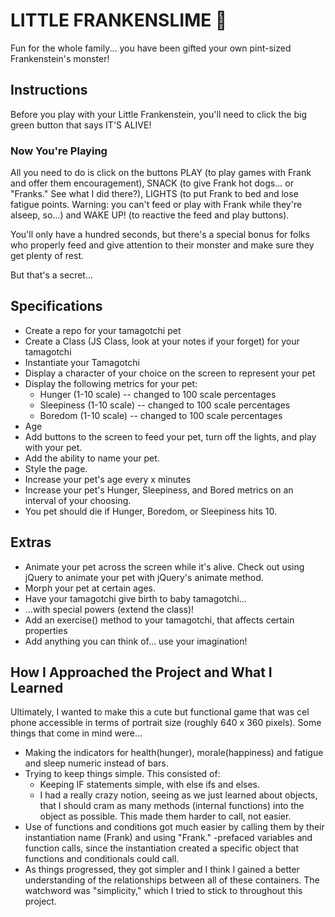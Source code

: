# LITTLE FRANKENSLIME :japanese_goblin:


Fun for the whole family... you have been gifted your own pint-sized Frankenstein's monster!

## Instructions

Before you play with your Little Frankenstein, you'll need to click the big green button that says IT'S ALIVE!

### Now You're Playing

All you need to do is click on the buttons PLAY (to play games with Frank and offer them encouragement), SNACK (to give Frank hot dogs... or "Franks." See what I did there?), LIGHTS (to put Frank to bed and lose fatigue points. Warning: you can't feed or play with Frank while they're alseep, so...) and WAKE UP! (to reactive the feed and play buttons).

You'll only have a hundred seconds, but there's a special bonus for folks who properly feed and give attention to their monster and make sure they get plenty of rest.

But that's a secret...

## Specifications
* Create a repo for your tamagotchi pet
* Create a Class (JS Class, look at your notes if your forget) for your tamagotchi
* Instantiate your Tamagotchi
* Display a character of your choice on the screen to represent your pet
* Display the following metrics for your pet:
   * Hunger (1-10 scale)  -- changed to 100 scale percentages
   * Sleepiness (1-10 scale) -- changed to 100 scale percentages
   * Boredom (1-10 scale) -- changed to 100 scale percentages
* Age
* Add buttons to the screen to feed your pet, turn off the lights, and play with your pet.
* Add the ability to name your pet.
* Style the page.
* Increase your pet's age every x minutes
* Increase your pet's Hunger, Sleepiness, and Bored metrics on an interval of your choosing.
* You pet should die if Hunger, Boredom, or Sleepiness hits 10.

## Extras
* Animate your pet across the screen while it's alive. Check out using jQuery to animate your pet with jQuery's animate method.
* Morph your pet at certain ages.
* Have your tamagotchi give birth to baby tamagotchi...
* ...with special powers (extend the class)!
* Add an exercise() method to your tamagotchi, that affects certain properties
* Add anything you can think of... use your imagination!

## How I Approached the Project and What I Learned

Ultimately, I wanted to make this a cute but functional game that was cel phone accessible in terms of portrait size (roughly 640 x 360 pixels). Some things that come in mind were...

* Making the indicators for health(hunger), morale(happiness) and fatigue and sleep numeric instead of bars.
* Trying to keep things simple. This consisted of:
   * Keeping IF statements simple, with else ifs and elses.
   * I had a really crazy notion, seeing as we just learned about objects, that I should cram as many methods (internal functions) into the object as possible. This made them harder to call, not easier.
* Use of functions and conditions got much easier by calling them by their instantiation name (Frank) and using "Frank." -prefaced variables and function calls, since the instantiation created a specific object that functions and conditionals could call.
* As things progressed, they got simpler and I think I gained a better understanding of the relationships between all of these containers. The watchword was "simplicity," which I tried to stick to throughout this project.



